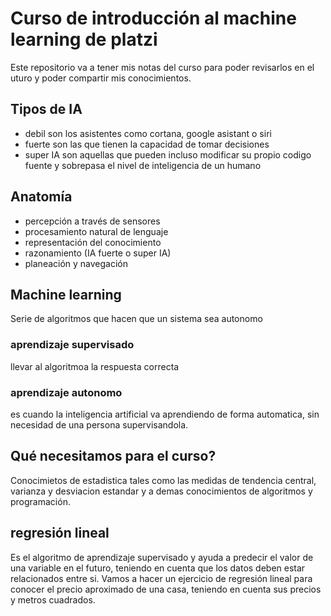 # Curso de introducción al machine learning de platzi
Este repositorio va a tener mis notas del curso para poder revisarlos en el uturo y poder compartir mis conocimientos.

## Tipos de IA
* debil
  son los asistentes como cortana, google asistant o siri
* fuerte
  son las que tienen la capacidad de tomar decisiones
* super IA
  son aquellas que pueden incluso modificar su propio codigo fuente y sobrepasa el nivel de inteligencia de un humano

## Anatomía
* percepción a través de sensores
* procesamiento natural de lenguaje
* representación del conocimiento
* razonamiento (IA fuerte o super IA)
* planeación y navegación

## Machine learning
Serie de algoritmos que hacen que un sistema sea autonomo

### aprendizaje supervisado
llevar al algoritmoa la respuesta correcta

### aprendizaje autonomo
es cuando la inteligencia artificial va aprendiendo de forma automatica, sin necesidad de una persona supervisandola.

## Qué necesitamos para el curso?
Conocimietos de estadistica tales como las medidas de tendencia central, varianza y desviacion estandar y a demas conocimientos de algoritmos y programación.

## regresión lineal
Es el algoritmo de aprendizaje supervisado y ayuda a predecir el valor de una variable en el futuro, teniendo en cuenta que los datos deben estar relacionados entre si.
Vamos a hacer un ejercicio de regresión lineal para conocer el precio aproximado de una casa, teniendo en cuenta sus precios y metros cuadrados.
